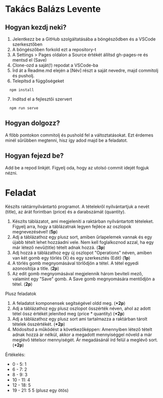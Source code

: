 # Takács Balázs Levente

## Hogyan kezdj neki?

1. Jelentkezz be a GitHub szolgáltatásába a böngésződben és a VSCode szerkesztőben
2. A böngészőben forkold ezt a repository-t
3. A Settings > Pages oldalon a Source értékét állítsd gh-pages-re és mentsd el (Save)
4. Clone-ozd a saját(!) repodat a VSCode-ba
5. Írd át a Readme.md elején a [Név] részt a saját nevedre, majd commitolj és pusholj.
6. Telepítsd a függőségeket
```
  npm install
```
7. Indítsd el a fejlesztői szervert
```
  npm run serve
```

## Hogyan dolgozz?

A főbb pontokon commitolj és pushold fel a változtatásokat. Ezt érdemes minél sűrűbben megtenni, hisz így adod majd be a feladatot.

## Hogyan fejezd be?

Add be a repod linkjét. Figyelj oda, hogy az utolsó commit idejét fogjuk nézni.

# Feladat

Készíts raktárnyilvántartó programot. A tételekről nyilvántartjuk a nevét (title), az árát forintban (price) és a darabszámát (quantity).
1. Készíts táblázatot, ami megjeleníti a raktárban nyilvántartott tételeket. Figyelj arra, hogy a táblázatnak legyen fejléce az oszlopok megnevezésével! (__5p__)
2. Adj a táblázathoz egy plusz sort, amiben űrlapelemek vannak és egy újabb tételt lehet hozzáadni vele. Nem kell foglalkoznod azzal, ha egy már létező nevű(title) tételt adnak hozzá. (__3p__)
3. Adj hozzá a táblázathoz egy új oszlopot "Operations" néven, amiben van két gomb egy törlés (X) és egy szerkesztés (Edit) (__1p__)
4. A törlés gomb megnyomásával törlődjön a tétel. A tétel egyedi azonosítója a title. (__2p__)
5. Az edit gomb megnyomásával megjelennik három beviteli mező, valamint egy "Save" gomb. A Save gomb megnyomására mentődjön a tétel. (__2p__)

Plusz feladatok

1. A feladatot komponensek segítségével oldd meg. (__+2p__)
2. Adj a táblázathoz egy plusz oszlopot összérték néven, ahol az adott tétel össz értékét jeleníted meg (price * quantity) (__+2p__)
3. Adj a táblázathoz egy plusz sort ami tartalmazza a raktárban tárolt tételek összértékét. (__+2p__)
4. Módosítsd a működést a következőképpen: Amennyiben létező tételt adnak hozzá ár nélkül, akkor a megadott mennyiséggel növeld a már meglévő tételsor mennyiségét. Ár megadásánál írd felül a meglévő sort. (__+2p__)

Értékelés:

* 0 - 5: 1
* 6 - 7: 2
* 8 - 9: 3
* 10 - 11: 4
* 12 - 18: 5
* 19 - 21: 5 5 (plusz egy ötös)
